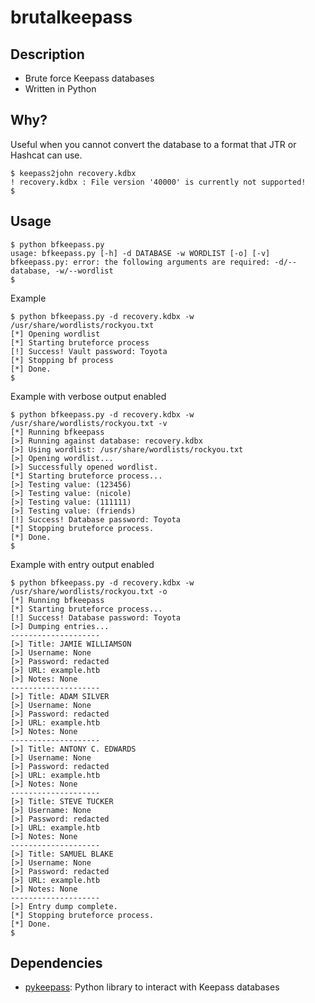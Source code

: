 # brutalkeepass
## Description
- Brute force Keepass databases
- Written in Python  
## Why?
Useful when you cannot convert the database to a format that JTR or Hashcat can use.
```
$ keepass2john recovery.kdbx 
! recovery.kdbx : File version '40000' is currently not supported!
$
```
## Usage
```
$ python bfkeepass.py 
usage: bfkeepass.py [-h] -d DATABASE -w WORDLIST [-o] [-v]
bfkeepass.py: error: the following arguments are required: -d/--database, -w/--wordlist
$ 
```
Example
```
$ python bfkeepass.py -d recovery.kdbx -w /usr/share/wordlists/rockyou.txt
[*] Opening wordlist
[*] Starting bruteforce process
[!] Success! Vault password: Toyota
[*] Stopping bf process
[*] Done.
$ 
```
Example with verbose output enabled
```
$ python bfkeepass.py -d recovery.kdbx -w /usr/share/wordlists/rockyou.txt -v
[*] Running bfkeepass
[>] Running against database: recovery.kdbx
[>] Using wordlist: /usr/share/wordlists/rockyou.txt
[>] Opening wordlist...
[>] Successfully opened wordlist.
[*] Starting bruteforce process...
[>] Testing value: (123456)
[>] Testing value: (nicole)
[>] Testing value: (111111)
[>] Testing value: (friends)
[!] Success! Database password: Toyota
[*] Stopping bruteforce process.
[*] Done.
$ 
```
Example with entry output enabled
```
$ python bfkeepass.py -d recovery.kdbx -w /usr/share/wordlists/rockyou.txt -o
[*] Running bfkeepass
[*] Starting bruteforce process...
[!] Success! Database password: Toyota
[>] Dumping entries...
--------------------
[>] Title: JAMIE WILLIAMSON
[>] Username: None
[>] Password: redacted
[>] URL: example.htb
[>] Notes: None
--------------------
[>] Title: ADAM SILVER
[>] Username: None
[>] Password: redacted
[>] URL: example.htb
[>] Notes: None
--------------------
[>] Title: ANTONY C. EDWARDS
[>] Username: None
[>] Password: redacted
[>] URL: example.htb
[>] Notes: None
--------------------
[>] Title: STEVE TUCKER
[>] Username: None
[>] Password: redacted
[>] URL: example.htb
[>] Notes: None
--------------------
[>] Title: SAMUEL BLAKE
[>] Username: None
[>] Password: redacted
[>] URL: example.htb
[>] Notes: None
--------------------
[>] Entry dump complete.
[*] Stopping bruteforce process.
[*] Done.
$
```
## Dependencies
- [pykeepass](https://github.com/libkeepass/pykeepass): Python library to interact with Keepass databases
